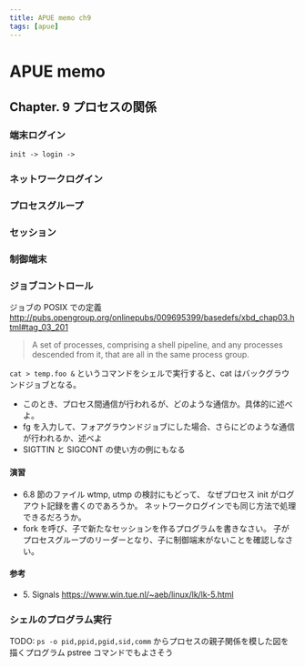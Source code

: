 ```yaml
---
title: APUE memo ch9
tags: [apue]
---
```


# APUE memo

## Chapter. 9 プロセスの関係


### 端末ログイン

```
init -> login ->

```

### ネットワークログイン
### プロセスグループ
### セッション
### 制御端末
### ジョブコントロール

ジョブの POSIX での定義
http://pubs.opengroup.org/onlinepubs/009695399/basedefs/xbd_chap03.html#tag_03_201

> A set of processes, comprising a shell pipeline, and any processes descended from it, that are all in the same process group.

`cat > temp.foo &` というコマンドをシェルで実行すると、cat はバックグラウンドジョブとなる。

* このとき、プロセス間通信が行われるが、どのような通信か。具体的に述べよ。
* fg を入力して、フォアグラウンドジョブにした場合、さらにどのような通信が行われるか、述べよ
 * SIGTTIN と SIGCONT の使い方の例にもなる

#### 演習

* 6.8 節のファイル wtmp, utmp の検討にもどって、
なぜプロセス init がログアウト記録を書くのであろうか。
ネットワークログインでも同じ方法で処理できるだろうか。
* fork を呼び、子で新たなセッションを作るプログラムを書きなさい。
子がプロセスグループのリーダーとなり、子に制御端末がないことを確認しなさい。

#### 参考

* 5\. Signals https://www.win.tue.nl/~aeb/linux/lk/lk-5.html

### シェルのプログラム実行

TODO: `ps -o pid,ppid,pgid,sid,comm` からプロセスの親子関係を模した図を描くプログラム
pstree コマンドでもよさそう



